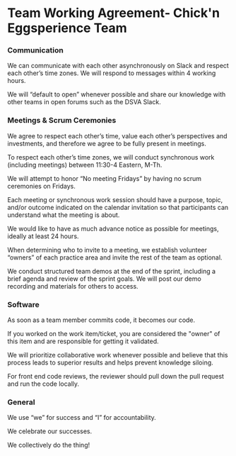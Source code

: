 <h1>Team Working Agreement- Chick'n Eggsperience Team</h1>

<h3>Communication</h3>

We can communicate with each other asynchronously on Slack and respect each other’s time zones. We will respond to messages within 4 working hours.

We will “default to open” whenever possible and share our knowledge with other teams in open forums such as the DSVA Slack.

<h3>Meetings & Scrum Ceremonies</h3>

We agree to respect each other’s time, value each other’s perspectives and investments, and therefore we agree to be fully present in meetings.

To respect each other’s time zones, we will conduct synchronous work (including meetings) between 11:30-4 Eastern, M-Th.

We will attempt to honor “No meeting Fridays” by having no scrum ceremonies on Fridays.

Each meeting or synchronous work session should have a purpose, topic, and/or outcome indicated on the calendar invitation so that participants can understand what the meeting is about.

We would like to have as much advance notice as possible for meetings, ideally at least 24 hours.

When determining who to invite to a meeting, we establish volunteer “owners” of each practice area and invite the rest of the team as optional.

We conduct structured team demos at the end of the sprint, including a brief agenda and review of the sprint goals. We will post our demo recording and materials for others to access.

<h3>Software</h3>

As soon as a team member commits code, it becomes our code.

If you worked on the work item/ticket, you are considered the "owner" of this item and are responsible for getting it validated.

We will prioritize collaborative work whenever possible and believe that this process leads to superior results and helps prevent knowledge siloing.

For front end code reviews, the reviewer should pull down the pull request and run the code locally.

<h3>General</h3>

We use “we” for success and “I” for accountability.

We celebrate our successes.

We collectively do the thing!






